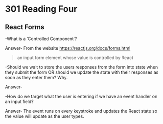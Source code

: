 # 301 Reading Four

## React Forms

-What is a ‘Controlled Component’?

Answer- From the website https://reactjs.org/docs/forms.html 
>an input form element whose value is controlled by React 

-Should we wait to store the users responses from the form into state when they submit the form OR should we update the state with their responses as soon as they enter them? Why.

Answer-


-How do we target what the user is entering if we have an event handler on an input field?

Answer- The event runs on every keystroke and updates the React state so the value will update as the user types.
